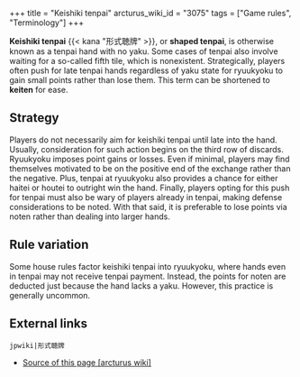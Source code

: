 +++
title = "Keishiki tenpai"
arcturus_wiki_id = "3075"
tags = ["Game rules", "Terminology"]
+++

**Keishiki tenpai** {{< kana "形式聴牌" >}}, or **shaped tenpai**, is otherwise known as a tenpai
hand with no yaku. Some cases of tenpai also involve waiting for a so-called fifth tile, which is
nonexistent. Strategically, players often push for late tenpai hands regardless of yaku state for
ryuukyoku to gain small points rather than lose them. This term can be shortened to **keiten** for
ease.

## Strategy

Players do not necessarily aim for keishiki tenpai until late into the hand. Usually, consideration
for such action begins on the third row of discards. Ryuukyoku imposes point gains or losses. Even
if minimal, players may find themselves motivated to be on the positive end of the exchange rather
than the negative. Plus, tenpai at ryuukyoku also provides a chance for either haitei or houtei to
outright win the hand. Finally, players opting for this push for tenpai must also be wary of players
already in tenpai, making defense considerations to be noted. With that said, it is preferable to
lose points via noten rather than dealing into larger hands.

## Rule variation

Some house rules factor keishiki tenpai into ryuukyoku, where hands even in tenpai may not receive
tenpai payment. Instead, the points for noten are deducted just because the hand lacks a yaku.
However, this practice is generally uncommon.

## External links

`jpwiki|形式聴牌`

- [Source of this page [arcturus wiki]](http://arcturus.su/wiki/Keishiki_tenpai)
